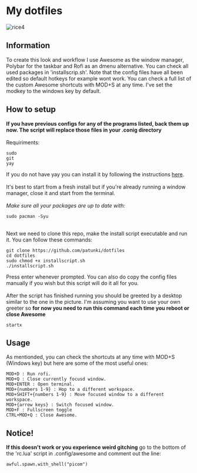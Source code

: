 # My dotfiles

![rice4](https://github.com/patunki/dotfiles/assets/96471980/e799199d-28e5-42a0-8954-216bc87b86a8)

## Information
To create this look and workflow I use Awesome as the window manager, Polybar for the taskbar and Rofi as an dmenu alternative. You can check all used packages in 'installscrip.sh'. Note that the config files have all been edited so default hotkeys for example wont work. You can check a full list of the custom Awesome shortcuts with MOD+S at any time. I've set the modkey to the windows key by default.

## How to setup
**If you have previous configs for any of the programs listed, back them up now. The script will replace those files in your .conig directory** <br> <br>
Requiriments: 
```
sudo
git
yay
```
If you do not have yay you can install it by following the instructions [here](https://github.com/Jguer/yay).<br><br>
It's best to start from a fresh install but if you're already running a window manager, close it and start from the terminal.<br><br> *Make sure all your packages are up to date with:*
```
sudo pacman -Syu
```
<br> 
Next we need to clone this repo, make the install script executable and run it. You can follow these commands:

```
git clone https://github.com/patunki/dotfiles
cd dotfiles
sudo chmod +x installscript.sh
./installscript.sh
```
Press enter whenever prompted. You can also do copy the config files manually if you wish but this script will do it all for you.
<br><br>
After the script has finished running you should be greeted by a desktop similar to the one in the picture. I'm assuming you want to use your own greeter so **for now you need to run this command each time you reboot or close Awesome**
```
startx
```
## Usage
As mentionded, you can check the shortcuts at any time with MOD+S (Windows key) but here are some of the most useful ones:
```
MOD+D : Run rofi.
MOD+Q : Close currently focusd window.
MOD+ENTER : Open terminal.
MOD+{numbers 1-9} : Hop to a different workspace.
MOD+SHIFT+{numbers 1-9} : Move focused window to a different workspace.
MOD+{arrow keys} : Switch focused window.
MOD+F : Fullscreen toggle
CTRL+MOD+Q : Close Awesome.
```

## Notice!
**If this doesn't work or you experience weird gitching** go to the bottom of the 'rc.lua' script in .config/awesome and comment out the line:
```
awful.spawn.with_shell("picom")
```
